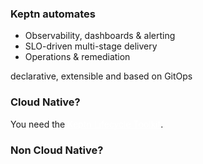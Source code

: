 ### Keptn automates

- Observability, dashboards & alerting
- SLO-driven multi-stage delivery 
- Operations & remediation

declarative, extensible and based on GitOps

### Cloud Native?

You need the <a href="https://lifecycle.keptn.sh" target="_blank" style="color: #fff; text-decoration: underline">Keptn Lifecycle Toolkit</a>.

### Non Cloud Native?